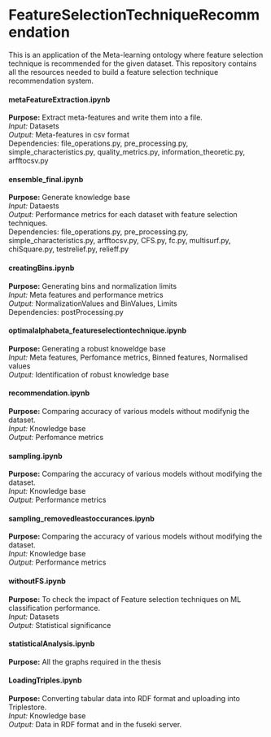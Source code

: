 # FeatureSelectionTechniqueRecommendation
This is an application of the Meta-learning ontology where feature selection technique is recommended for the given dataset. This repository contains all the resources needed to build a feature selection technique recommendation system.


#### metaFeatureExtraction.ipynb 

**Purpose:** Extract meta-features and write them into a file. <br>
*Input:* Datasets <br>
*Output:* Meta-features in csv format <br>
Dependencies: file_operations.py, pre_processing.py, simple_characteristics.py, quality_metrics.py, information_theoretic.py, arfftocsv.py <br>


#### ensemble_final.ipynb

**Purpose:** Generate knowledge base <br>
*Input:* Dataests <br>
*Output:* Performance metrics for each dataset with feature selection techniques. <br>
Dependencies: file_operations.py, pre_processing.py, simple_characteristics.py, arfftocsv.py, CFS.py, fc.py, multisurf.py, chiSquare.py, testrelief.py, relieff.py


#### creatingBins.ipynb

**Purpose:** Generating bins and normalization limits <br>
*Input:* Meta features and performance metrics <br>
*Output:* NormalizationValues and BinValues, Limits <br>
Dependencies: postProcessing.py 


#### optimalalphabeta_featureselectiontechnique.ipynb

**Purpose:** Generating a robust knoweldge base <br>
*Input:* Meta features, Perfomance metrics, Binned features, Normalised values <br>
*Output:* Identification of robust knowledge base


#### recommendation.ipynb

**Purpose:** Comparing accuracy of various models without modifynig the dataset. <br>
*Input:* Knowledge base <br>
*Output:* Perfomance metrics 


#### sampling.ipynb

**Purpose:** Comparing the accuracy of various models without modifying the dataset. <br>
*Input:* Knowledge base <br>
*Output:* Performance metrics


#### sampling_removedleastoccurances.ipynb

**Purpose:** Comparing the accuracy of various models without modifying the dataset. <br>
*Input:* Knowledge base <br>
*Output:* Performance metrics


#### withoutFS.ipynb

**Purpose:** To check the impact of Feature selection techniques on ML classification performance. <br>
*Input:* Datasets <br>
*Output:* Statistical significance


#### statisticalAnalysis.ipynb

**Purpose:** All the graphs required in the thesis


#### LoadingTriples.ipynb

**Purpose:** Converting tabular data into RDF format and uploading into Triplestore. <br>
*Input:* Knowledge base <br>
*Output:* Data in RDF format and in the fuseki server.
